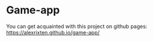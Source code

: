 Game-app
===========
You can get acquainted with this project on github pages: https://alexrixten.github.io/game-app/
